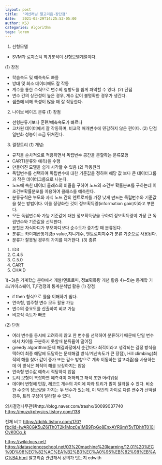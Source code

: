 ```yaml
---
layout: post
title:  "머신러닝 알고리즘-장단점"
date:   2021-03-29T14:25:52-05:00
author: KSJ
categories: Algorithm
tags: lorem
---
```

1. 선형모델
- SVM과 로지스틱 회귀분석이
선형모델계열이다.

(1) 장점
- 학습속도 및 예측속도 빠름
- 방대 및 희소 데이터에도 잘 작동
- 계수를 통한 수식으로 변수의 영향도를 쉽게 파악할 수 있다.
(2) 단점
- 변수 간의 상관성이 높은 경우, 
계수 값이 불명확한 경우가 생긴다.
- 샘플에 비해 특성이 많을 때 잘 작동한다.

2. 나이브 베이즈 분류
(1) 장점
- 선형분류기보다 훈련/예측속도가 빠르다
- 고차원 데이터에서 잘 작동하며, 비교적 매개변수에 민감하지 않은 편이다.
(2) 단점
일반화 성능이 조금 뒤쳐진다.

3. 결정트리
(1) 개념: 
- 규칙을 순차적으로 적용하면서 독립변수 공간을 분할하는 분류모형
- CART(분류와 예측)을 수행
- 만들어진 모델을 쉽게 시각할 수 있음
(2) 작동원리
- 독립변수를 선택하여 독립변수에 대한 기준값을 정하여 해당 값 보다 큰 데이터그룹과 작은 데이터그룹으로 나눈다.
- 노드에 속한 데이터 클래스의 비율을 구하여 노드의 조건부 확률분포를 구하는데
이 조건부확률분포를 이용하여 클래스를 예측한다.
- 분류규칙은 부모와 자식 노드 간의 엔트로피를 가장 낮게 만드는 독립변수와 기준값을 찾는 방법이다. 이를 정량화한 것이 정보획득량(information gain)이라고 부른다.
- 모든 독립변수와 가능 기준값에 대한 정보획득량을 구하여 정보획득량이 가장 큰 독립변수와 기준값을 선택한다.
- 분할은 자식마디가 부모마디보다 순수도가 증가할 때 분류된다.
- 분류는 카이제곱통계량p value,지니계수, 엔트로피지수가 분류 기준으로 사용된다.
- 분류가 잘못될 경우의 가지를 제거한다.
(3) 종류
1) ID3
2) C.4.5
3) C.5.0
4) CART
5) CHAID

1)~3)은 기계학습 분야에서 개발/엔트로피, 정보획득량 개념 활용
4)~5)는 통계학 기초/카이스퀘어, T,F검정의 통계분석법 활용
(1) 장점
- if then 형식으로 룰을 이해하기 쉽다.
- 연속형, 범주형 변수 모두 활용 가능
- 변수의 중요도를 산출하여 비교 가능
- 비교적 속도가 빠름

(2) 단점
- 여러 변수를 동시에 고려하지 않고
한 변수를 선택하여 분류하기 때문에
단일 변수에서 차이를 구분하지 못할때 분류율이 떨어짐
- greedy algorithm(문제 해결과정에서
순간마다 최적이라고 생각되는 결정 방식을 택하여 최종 해답에 도달하는 문제해결 방식/계산속도가 큰 장점), Hill climbing(최적의 해를 찾아 값이 증가 또는 감소 방향으로 계속 이동하는 알고리즘)을 사용하는데
이 방식은 최적의 해를 보장하지는 않음
- 연속형 변수값 예측시 적당하지 않음
- 트리 모형이 복잡하면 예측력이 저하되고
해석 또한 어려워짐
- 데이터 변형에 민감, 레코드 개수의 차이에 따라 트리가 많이 달라질 수 있다. 비슷한 수준의 정보량을 가지는 두 변수가 있는데, 이 약간의 차이로 다른 변수가 선택될 경우, 트리 구성이 달라질 수 있다.

 의사결정나무관련http://blog.naver.com/trashx/60099037740
https://muzukphysics.tistory.com/138

전체 비교
https://dohk.tistory.com/170?fbclid=IwAR0GK5uZ6iTh0T2k1Mpz0e1MB9FpGo8EnxAYR9mY5vTDhhT010lCvK0Cg_k

https://wikidocs.net/
https://datascienceschool.net/03%20machine%20learning/12.01%20%EC%9D%98%EC%82%AC%EA%B2%B0%EC%A0%95%EB%82%98%EB%AC%B4.html
알고리즘 관련해서 강의가 잇는지
edwith
